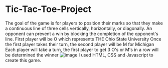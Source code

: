 # Tic-Tac-Toe-Project
The goal of the game is for players to position their marks so that they make a continuous line of three cells vertically, horizontally, or diagonally. 
An opponent can prevent a win by blocking the completion of the opponent's line.
First player will be O which represents THE Ohio State University
Once the first player takes their turn, the second player will be M for Michigan
Each player will take a turn, the first player to get 3 O's or M's in a row will be determined the winner
![image](https://github.com/chantuff/Tic-Tac-Toe-Project/assets/78155828/2b100907-22f5-4a2c-81ab-afefa6da1242)
I used HTML, CSS and Javascript to create this game.

